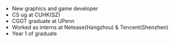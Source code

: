 - New graphics and game developer
- CS ug at CUHK(SZ)
- CGGT graduate at UPenn
- Worked as interns at Netease(Hangzhou) & Tencent(Shenzhen)
- Year 1 of graduate

<!---
SydianAndrewChen/SydianAndrewChen is a ✨ special ✨ repository because its `README.md` (this file) appears on your GitHub profile.
You can click the Preview link to take a look at your changes.
--->
